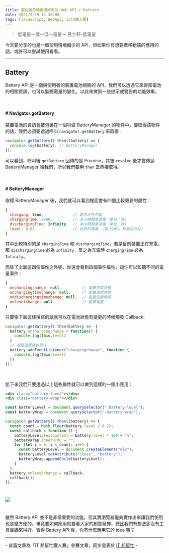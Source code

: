 ```yaml
---
title: 那些被忽略但很好用的 Web API / Battery
date: 2021/9/19 14:38:00
tags: [JavaScript, WebApi, 13th鐵人賽]
---
```


> 低電量～低～低～電量～ 呂士軒-低電量

今天要分享的也是一個使用情境偏少的 API，但如果你有想要做移動端的應用的話，或許可以嘗試使用看看。

---

## Battery

Battery API 是一個與使用者的裝置電池相關的 API，我們可以透過它來得知電池的相關資訊，也可以監聽電量的變化，以此來做到一些提示或警告的功能效果。

<br/>

#### # Navigator.getBattery

裝置電池的資訊會被包裹在一個叫做 BatteryManager 的物件中，要取得該物件的話，我們必須要透過呼叫 `navigator.getBattery` 來取得：

```javascript
navigator.getBattery().then((battery) => {
  console.log(battery); // BatteryManager
});
```

可以看到，呼叫後 `getBattery` 回傳的是 Promise，其被 `resolve` 後才會傳遞 BatteryManager 給我們，所以我們要用 `then` 去串接取得。

<br/>

#### # BatteryManager

取得 BatteryManager 後，我們就可以看到裡面會有四個比較重要的屬性：

```javascript
{
  charging: true,             // 是否正在充電
  chargingTime: 2940,         // 多少時間會滿電（單位：秒）
  dischargingTime: Infinity,  // 多少時間會沒電（單位：秒）
  level: 0.86                 // 目前的電量 （乘上100，即為百分比）
}
```

其中比較特別的是 `chargingTime` 和 `dischargingTime`，若是目前裝置正在充電，那 `dischargingTime` 必為 `Infinity`，反之為充電時 `chargingTime` 必為 `Infinity`。

而除了上面這四個屬性之外呢，你還會看到四個事件屬性，讓你可以監聽不同的電量事件：

```javascript
{
  onchargingchange: null,         // 監聽充電狀態
  onchargingtimechange: null,     // 監聽滿電時間
  ondischargingtimechange: null,  // 監聽沒電時間
  onlevelchange: null             // 監聽電量
}
```

只要像下面這樣撰寫的話就可以在電池狀態有變更的時候觸發 Callback:

```javascript
navigator.getBattery().then(battery =>  {
  battery.onchargingchange = function() {
    console.log(this.level)
  }
  // 或是這樣寫也可以
  battery.addEventListener("chargingchange", function {
    console.log(this.level)
  })
});
```

<br/>

接下來我們只要透過以上這些屬性就可以做到這樣的一個小應用：

```html
<div class="battery-level"></div>
<div class="battery-wrap"></div>
```

```javascript
const batteryLevel = document.querySelector(".battery-level");
const batteryWrap = document.querySelector(".battery-wrap");

navigator.getBattery().then((battery) => {
  const count = Math.floor(battery.level / 0.2);
  const callback = function () {
    batteryLevel.textContent = battery.level * 100 + "%";
    batteryWrap.innerHTML = "";
    for (let i = 0; i < count; i++) {
      const batteryLevel = document.createElement("div");
      batteryLevel.setAttribute("class", "battery");
      batteryWrap.appendChild(batteryLevel);
    }
  };
  battery.onlevelchange = callback;
  callback();
});
```

<img src="/img/content/webApi-6/battery.png" style="margin: 24px auto;" />

<br/>

雖然 Battery API 並不是非常重要的功能，但其實瀏覽器能夠實作出來讓我們使用也是蠻方便的，畢竟要如何應用就要看大家的創意發揮，總比我們有想法卻沒有工具實踐來得好。習得 Battery API 後，你有什麼應用它的 idea 嗎？

---

\- 此篇文章為「iT 邦幫忙鐵人賽」參賽文章，同步發表於 [iT 邦幫忙](https://ithelp.ithome.com.tw/articles/10269328) -
